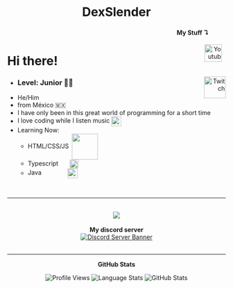 <h1 align="center">DexSlender</h1>

<h4 align="right">My Stuff ↴ㅤㅤㅤ</h4>
<a align="right" href="https://www.youtube.com/channel/UCexHpXWRC_Y2w2T_fYfcp7w" target="blank">
	<img src="https://i2.wp.com/logos.edu.mx/wp-content/uploads/2021/01/YouTube-LOGO.png" align="right" height="40px" alt="Youtube" hspace=9>
</a>

# Hi there!

<a align="right" href="https://www.twitch.tv/dexslender" target="blank">
	<img src="https://logos-marcas.com/wp-content/uploads/2020/11/Twitch-Emblema.png" align="right" height="50px" alt="Twitch">
</a>

- <h3>Level: <b>Junior</b> 👨‍💻</h3> 
- He/Him
- from México 🇲🇽
- I have only been in this great world of programming for a short time
- I love coding while I listen music <img src="https://photos.bandsintown.com/thumb/8363631.jpeg" width="23px" align="center"/>
- Learning Now: 
	- HTML/CSS/JS <img src="https://www.freepnglogos.com/uploads/html5-logo-png/html5-logo-devextreme-multi-purpose-controls-html-javascript-3.png" width="60px" align="center" hspace=3/>
	- Typescript <a href="https://www.typescriptlang.org/" target="blank"><img src="https://upload.wikimedia.org/wikipedia/commons/thumb/4/4c/Typescript_logo_2020.svg/640px-Typescript_logo_2020.svg.png" width="20px" align="center" hspace=22/></a>
	- Java <a href="https://www.java.com/" target="blank"><img src="https://cdn-icons-png.flaticon.com/512/226/226777.png" width="23px" align="center" hspace=56/></a>

</br>

___
</br>

<div align="center">
	<a href="https://discord.com/users/828393508296458284" target="blank">
		<img src="https://lanyard.cnrad.dev/api/828393508296458284?idleMessage=Sleeping%20or%20listening%20some%20music....&hideDiscrim=true">
	</a>
	</br></br>
	<b>My discord server</b>
	</br>
	<a href="https://discord.gg/eTa6dTpf89" target="blank">
		<img src="https://discordapp.com/api/guilds/896047288969986160/widget.png?style=banner3" alt="Discord Server Banner"/>
	</a>
	</br></br>

___
<b>GitHub Stats</b>

![Profile Views](https://komarev.com/ghpvc/?username=DexSlender&color=6002ee&style=flat)
![Language Stats](https://github-readme-stats.vercel.app/api/top-langs?username=DexSlender&theme=midnight-purple&border_color=000000&layout=compact)
![GitHub Stats](https://github-readme-stats.vercel.app/api?username=dexslender&theme=midnight-purple&border_color=000000)
</div>









